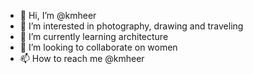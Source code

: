 - 👋 Hi, I’m @kmheer
- 👀 I’m interested in photography, drawing and traveling 
- 🌱 I’m currently learning architecture 
- 💞️ I’m looking to collaborate on women
- 📫 How to reach me @kmheer

<!---
kmheer/kmheer is a ✨ special ✨ repository because its `README.md` (this file) appears on your GitHub profile.
You can click the Preview link to take a look at your changes.
--->
